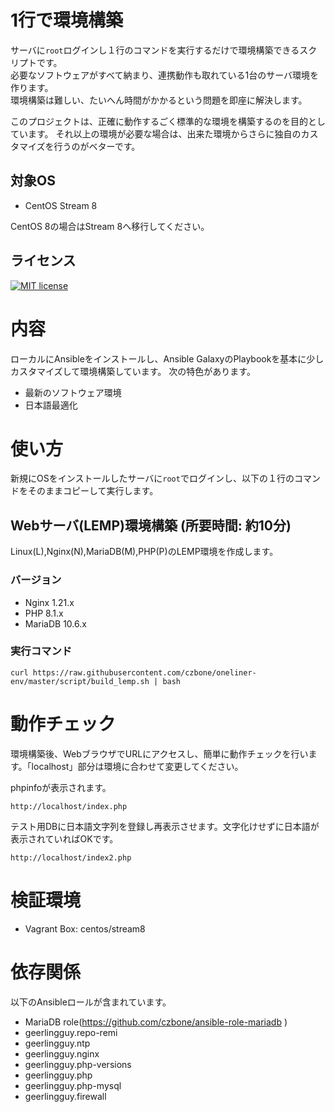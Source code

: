# 1行で環境構築
サーバに`root`ログインし１行のコマンドを実行するだけで環境構築できるスクリプトです。  
必要なソフトウェアがすべて納まり、連携動作も取れている1台のサーバ環境を作ります。  
環境構築は難しい、たいへん時間がかかるという問題を即座に解決します。

このプロジェクトは、正確に動作するごく標準的な環境を構築するのを目的としています。
それ以上の環境が必要な場合は、出来た環境からさらに独自のカスタマイズを行うのがベターです。

## 対象OS
- CentOS Stream 8

CentOS 8の場合はStream 8へ移行してください。

## ライセンス

[![MIT license](https://img.shields.io/badge/License-MIT-blue.svg)](https://lbesson.mit-license.org/)

# 内容
ローカルにAnsibleをインストールし、Ansible GalaxyのPlaybookを基本に少しカスタマイズして環境構築しています。
次の特色があります。

- 最新のソフトウェア環境
- 日本語最適化

# 使い方
新規にOSをインストールしたサーバに`root`でログインし、以下の１行のコマンドをそのままコピーして実行します。

## Webサーバ(LEMP)環境構築 (所要時間: 約10分)
Linux(L),Nginx(N),MariaDB(M),PHP(P)のLEMP環境を作成します。

### バージョン
- Nginx 1.21.x
- PHP 8.1.x
- MariaDB 10.6.x

### 実行コマンド
```
curl https://raw.githubusercontent.com/czbone/oneliner-env/master/script/build_lemp.sh | bash
```

# 動作チェック

環境構築後、WebブラウザでURLにアクセスし、簡単に動作チェックを行います。「localhost」部分は環境に合わせて変更してください。

phpinfoが表示されます。
```
http://localhost/index.php
```

テスト用DBに日本語文字列を登録し再表示させます。文字化けせずに日本語が表示されていればOKです。
```
http://localhost/index2.php
```

# 検証環境
- Vagrant Box: centos/stream8

# 依存関係

以下のAnsibleロールが含まれています。

- MariaDB role(https://github.com/czbone/ansible-role-mariadb ) 
- geerlingguy.repo-remi
- geerlingguy.ntp
- geerlingguy.nginx
- geerlingguy.php-versions
- geerlingguy.php
- geerlingguy.php-mysql
- geerlingguy.firewall

